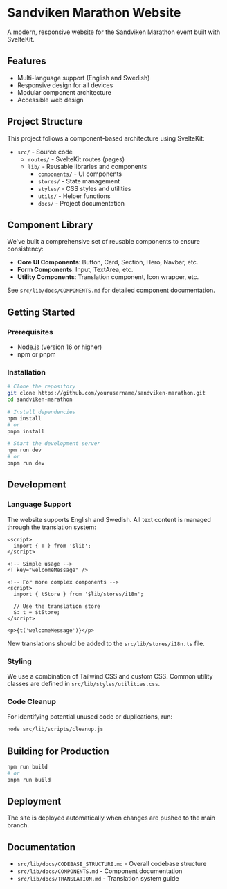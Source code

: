 # Sandviken Marathon Website

A modern, responsive website for the Sandviken Marathon event built with SvelteKit.

## Features

- Multi-language support (English and Swedish)
- Responsive design for all devices
- Modular component architecture
- Accessible web design

## Project Structure

This project follows a component-based architecture using SvelteKit:

- `src/` - Source code
  - `routes/` - SvelteKit routes (pages)
  - `lib/` - Reusable libraries and components
    - `components/` - UI components
    - `stores/` - State management
    - `styles/` - CSS styles and utilities
    - `utils/` - Helper functions
    - `docs/` - Project documentation

## Component Library

We've built a comprehensive set of reusable components to ensure consistency:

- **Core UI Components**: Button, Card, Section, Hero, Navbar, etc.
- **Form Components**: Input, TextArea, etc.
- **Utility Components**: Translation component, Icon wrapper, etc.

See `src/lib/docs/COMPONENTS.md` for detailed component documentation.

## Getting Started

### Prerequisites

- Node.js (version 16 or higher)
- npm or pnpm

### Installation

```bash
# Clone the repository
git clone https://github.com/yourusername/sandviken-marathon.git
cd sandviken-marathon

# Install dependencies
npm install
# or
pnpm install

# Start the development server
npm run dev
# or
pnpm run dev
```

## Development

### Language Support

The website supports English and Swedish. All text content is managed through the translation system:

```svelte
<script>
  import { T } from '$lib';
</script>

<!-- Simple usage -->
<T key="welcomeMessage" />

<!-- For more complex components -->
<script>
  import { tStore } from '$lib/stores/i18n';

  // Use the translation store
  $: t = $tStore;
</script>

<p>{t('welcomeMessage')}</p>
```

New translations should be added to the `src/lib/stores/i18n.ts` file.

### Styling

We use a combination of Tailwind CSS and custom CSS. Common utility classes are defined in `src/lib/styles/utilities.css`.

### Code Cleanup

For identifying potential unused code or duplications, run:

```bash
node src/lib/scripts/cleanup.js
```

## Building for Production

```bash
npm run build
# or
pnpm run build
```

## Deployment

The site is deployed automatically when changes are pushed to the main branch.

## Documentation

- `src/lib/docs/CODEBASE_STRUCTURE.md` - Overall codebase structure
- `src/lib/docs/COMPONENTS.md` - Component documentation
- `src/lib/docs/TRANSLATION.md` - Translation system guide
